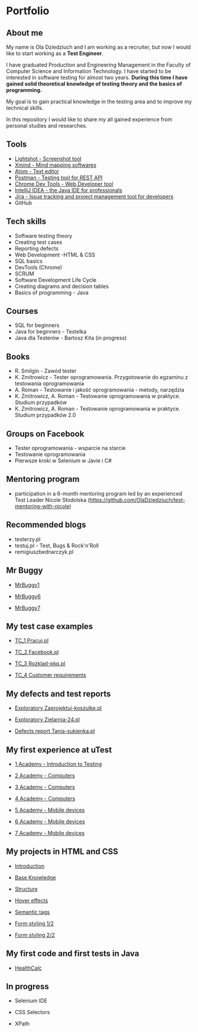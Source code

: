 # Portfolio

## About me

My name is Ola Dziedziuch and I am working as a recruiter, but now I would like to start working as a **Test Engineer**.

I have graduated Production and Engineering Management in the Faculty of Computer Science and Information Technology.
I have started to be interested in software testing for almost two years. **During this time I have gained solid theoretical knowledge of testing theory and the basics of programming.**

My goal is to gain practical knowledge in the testing area and to improve my technical skills. 

In this repository I would like to share my all gained experience from personal studies and researches.


## Tools
* [Lightshot - Screenshot tool](https://app.prntscr.com/pl/)
* [Xmind - Mind mapping softwares](https://www.xmind.net/download/)
* [Atom - Text editor](https://atom.io/)
* [Postman - Testing tool for REST API](https://www.postman.com/)
* [Chrome Dev Tools - Web Developer tool](https://developers.google.com/web/tools/chrome-devtools)
* [IntelliJ IDEA - the Java IDE for professionals](https://www.jetbrains.com/idea/)
* [Jira - Issue tracking and project management tool for developers](https://www.atlassian.com/pl/software/jira)
* GitHub

## Tech skills

* Software testing theory
* Creating test cases
* Reporting defects
* Web Development -HTML & CSS
* SQL basics
* DevTools (Chrome)
* SCRUM
* Software Development Life Cycle
* Creating diagrams and decision tables
* Basics of programming - Java

## Courses
* SQL for beginners
* Java for beginners - Testelka
* Java dla Testerów - Bartosz Kita (in progress)

## Books
* R. Smilgin - Zawód tester
* K. Zmitrowicz - Tester oprogramowania. Przygotowanie do egzaminu z testowania oprogramowania	
* A. Roman - Testowanie i jakość oprogramowania - metody, narzędzia
* K. Zmitrowicz, A. Roman -  Testowanie oprogramowania w praktyce. Studium przypadków
* K. Zmitrowicz, A. Roman - Testowanie oprogramowania w praktyce. Studium przypadków 2.0

## Groups on Facebook
* Tester oprogramowania - wsparcie na starcie
* Testowanie oprogramowania
* Pierwsze kroki w Selenium w Javie i C#

## Mentoring program
*  participation in a 6-month mentoring program led by an experienced Test Leader Nicole Stodolska
(https://github.com/OlaDziedziuch/test-mentoring-with-nicole)

## Recommended blogs
* testerzy.pl
* testuj.pl - Test, Bugs & Rock'n'Roll
* remigiuszbednarczyk.pl

## Mr Buggy
* [MrBuggy1](https://github.com/OlaDziedziuch/MrBuggy1)

* [MrBuggy6](https://github.com/OlaDziedziuch/MrBuggy6)

* [MrBuggy7](https://github.com/OlaDziedziuch/MrBuggy7)

## My test case examples
* [TC_1 Pracuj.pl](https://github.com/OlaDziedziuch/test-mentoring-with-nicole/tree/master/1-test-cases-creating)

* [TC_2 Facebook.pl](https://github.com/OlaDziedziuch/test-mentoring-with-nicole/tree/master/2-further-test-cases)

* [TC_3 Rozklad-pkp.pl](https://github.com/OlaDziedziuch/test-mentoring-with-nicole/tree/master/3-test-cases)

* [TC_4 Customer requirements](https://github.com/OlaDziedziuch/test-mentoring-with-nicole/tree/master/4-%20Test-cases-described-based-on-customer-requirements)

##  My defects and test reports

* [Exploratory Zaprojektuj-koszulke.pl](https://github.com/OlaDziedziuch/test-mentoring-with-nicole/tree/master/9-exploratory-testing%26testreport)

* [Exploratory Zielarnia-24.pl](https://github.com/OlaDziedziuch/test-mentoring-with-nicole/tree/master/5-exploratory-testing)

* [Defects report Tania-sukienka.pl](https://github.com/OlaDziedziuch/test-mentoring-with-nicole/tree/master/6-defects-report)

##  My first experience at uTest
* [1 Academy - Introduction to Testing](https://github.com/OlaDziedziuch/uTest-testing-practise/tree/master/1)

* [2 Academy - Computers](https://github.com/OlaDziedziuch/uTest-testing-practise/tree/master/2)

* [3 Academy - Computers](https://github.com/OlaDziedziuch/uTest-testing-practise/tree/master/3)

* [4 Academy - Computers](https://github.com/OlaDziedziuch/uTest-testing-practise/tree/master/4)

* [5 Academy - Mobile devices](https://github.com/OlaDziedziuch/uTest-testing-practise/tree/master/5)

* [6 Academy - Mobile devices](https://github.com/OlaDziedziuch/uTest-testing-practise/tree/master/6)

* [7 Academy - Mobile devices](https://github.com/OlaDziedziuch/uTest-testing-practise/tree/master/7)

## My projects in HTML and CSS
* [Introduction](https://github.com/OlaDziedziuch/HTML-CSS-Practise/tree/master/0.%20Introduction%20-%20Portfolio)

* [Base Knowledge](https://github.com/OlaDziedziuch/HTML-CSS-Practise/tree/master/1.%20Base%20Knowledge%20-%20ITHeads)

* [Structure](https://github.com/OlaDziedziuch/HTML-CSS-Practise/tree/master/2.%20Scructure%20-%20Dobrze-napisane-CV)

* [Hover effects](https://github.com/OlaDziedziuch/HTML-CSS-Practise/tree/master/3.%20Hover%20efects%20-%20Guinea%20Pigs%20GH)

* [Semantic tags](https://github.com/OlaDziedziuch/HTML-CSS-Practise/tree/master/4.%20Semantics%20tags%20-%20Materialy-wstepne)

* [Form styling 1/2](https://github.com/OlaDziedziuch/HTML-CSS-Practise/tree/master/5.%20Form%20styling%20-%20part%201)

* [Form styling 2/2](https://github.com/OlaDziedziuch/HTML-CSS-Practise/tree/master/6.%20Form%20styling%20-%20part%202)

## My first code and first tests in Java
* [HealthCalc](https://github.com/OlaDziedziuch/HealthCalc)

## In progress
* Selenium IDE

* CSS Selectors

* XPath


